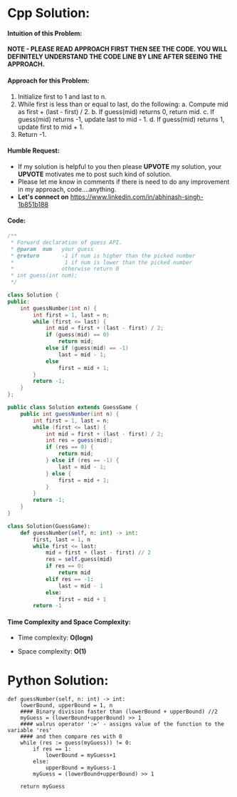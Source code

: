 # Cpp Solution:
#### Intuition of this Problem:
<!-- Describe your first thoughts on how to solve this problem. -->
**NOTE - PLEASE READ APPROACH FIRST THEN SEE THE CODE. YOU WILL DEFINITELY UNDERSTAND THE CODE LINE BY LINE AFTER SEEING THE APPROACH.**

#### Approach for this Problem:
1. Initialize first to 1 and last to n.
2. While first is less than or equal to last, do the following:
    a. Compute mid as first + (last - first) / 2.
    b. If guess(mid) returns 0, return mid.
    c. If guess(mid) returns -1, update last to mid - 1.
    d. If guess(mid) returns 1, update first to mid + 1.
3. Return -1.

<!-- Describe your approach to solving the problem. -->

#### Humble Request:
- If my solution is helpful to you then please **UPVOTE** my solution, your **UPVOTE** motivates me to post such kind of solution.
- Please let me know in comments if there is need to do any improvement in my approach, code....anything.
- **Let's connect on** https://www.linkedin.com/in/abhinash-singh-1b851b188



#### Code:
```cpp
/** 
 * Forward declaration of guess API.
 * @param  num   your guess
 * @return 	     -1 if num is higher than the picked number
 *			      1 if num is lower than the picked number
 *               otherwise return 0
 * int guess(int num);
 */

class Solution {
public:
    int guessNumber(int n) {
        int first = 1, last = n;
        while (first <= last) {
            int mid = first + (last - first) / 2;
            if (guess(mid) == 0)
                return mid;
            else if (guess(mid) == -1)
                last = mid - 1;
            else
                first = mid + 1;
        }
        return -1;
    }
};
```
```Java
public class Solution extends GuessGame {
    public int guessNumber(int n) {
        int first = 1, last = n;
        while (first <= last) {
            int mid = first + (last - first) / 2;
            int res = guess(mid);
            if (res == 0) {
                return mid;
            } else if (res == -1) {
                last = mid - 1;
            } else {
                first = mid + 1;
            }
        }
        return -1;
    }
}

```
```Python
class Solution(GuessGame):
    def guessNumber(self, n: int) -> int:
        first, last = 1, n
        while first <= last:
            mid = first + (last - first) // 2
            res = self.guess(mid)
            if res == 0:
                return mid
            elif res == -1:
                last = mid - 1
            else:
                first = mid + 1
        return -1

```

#### Time Complexity and Space Complexity:
- Time complexity: **O(logn)**
<!-- Add your time complexity here, e.g. $$O(n)$$ -->

- Space complexity: **O(1)**
<!-- Add your space complexity here, e.g. $$O(n)$$ -->


# Python Solution:
```
def guessNumber(self, n: int) -> int:
	lowerBound, upperBound = 1, n
	#### Binary division faster than (lowerBound + upperBound) //2
	myGuess = (lowerBound+upperBound) >> 1
	#### walrus operator ':=' - assigns value of the function to the variable 'res'
	#### and then compare res with 0
	while (res := guess(myGuess)) != 0:
		if res == 1:
			lowerBound = myGuess+1
		else:
			upperBound = myGuess-1
		myGuess = (lowerBound+upperBound) >> 1

	return myGuess
```